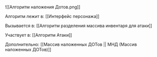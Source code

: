 ![[Алгоритм наложения Дотов.png]]

Алгоритм лежит в:
[[Интерфейс персонажа]]

Вызывается в:
[[Алгоритм разделения массива инвентаря для атаки]]

Участвует в:
[[Алгоритм Атаки]]

Дополнительно:
[[Массив наложенных ДОТов || МНД (Массив наложенных ДОТов)]]
